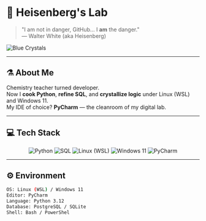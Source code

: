 # 💎 Heisenberg's Lab

> "I am not in danger, GitHub... I **am** the danger."  
> — Walter White (aka Heisenberg)

![Blue Crystals](https://media.giphy.com/media/v1.Y2lkPTc5MGI3NjExa3NqNnZzMmZ0ajRpN2R0NXZ4dG9oMmVibnJ0N3lxNWh1OW90ZXByciZlcD12MV9naWZzX3NlYXJjaCZjdD1n/3o7btPCcdNniyf0ArS/giphy.gif)

---

## ⚗️ About Me

Chemistry teacher turned developer.  
Now I **cook Python**, **refine SQL**, and **crystallize logic** under Linux (WSL) and Windows 11.  
My IDE of choice? **PyCharm** — the cleanroom of my digital lab.

---

## 💻 Tech Stack

<div align="center">

![Python](https://img.shields.io/badge/Python-3776AB?style=flat&logo=python&logoColor=yellow)
![SQL](https://img.shields.io/badge/SQL-336791?style=flat&logo=postgresql&logoColor=white)
![Linux (WSL)](https://img.shields.io/badge/Linux%20(WSL)-FCC624?style=flat&logo=linux&logoColor=black)
![Windows 11](https://img.shields.io/badge/Windows%2011-0078D6?style=flat&logo=windows11&logoColor=white)
![PyCharm](https://img.shields.io/badge/PyCharm-000000?style=flat&logo=pycharm&logoColor=green)

</div>

---

## ⚙️ Environment

```bash
OS: Linux (WSL) / Windows 11
Editor: PyCharm
Language: Python 3.12
Database: PostgreSQL / SQLite
Shell: Bash / PowerShel

